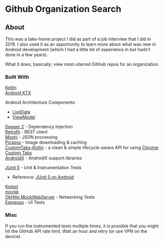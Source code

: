 # Github Organization Search

## About

This was a take-home project I did as part of a job interview that I did in 2019.
I also used it as an opportunity to learn more about what was new in Android development (which I had a little bit of experience in but hadn't done in a few years).  

What it does, basically: view most-starred GitHub repos for an organization

### Built With

[Kotlin](https://kotlinlang.org)  
[Android KTX](https://developer.android.com/kotlin/ktx.html)

Android Architecture Components:

- [LiveData](https://developer.android.com/topic/libraries/architecture/livedata)
- [ViewModel](https://developer.android.com/topic/libraries/architecture/viewmodel)

[Dagger 2](https://google.github.io/dagger/) - Dependency Injection  
[Retrofit](https://square.github.io/retrofit/) - REST client  
[Moshi](https://github.com/square/moshi) - JSON processing  
[Picasso](https://square.github.io/picasso/) - Image downloading & caching  
[CustomTabs-Kotlin](https://github.com/saurabharora90/CustomTabs-Kotlin) - a clean & simple lifecycle-aware API for using [Chrome Custom Tabs](https://developer.chrome.com/multidevice/android/customtabs)  
[AndroidX](https://developer.android.com/jetpack/androidx) - AndroidX support libraries

[JUnit 5](https://junit.org/junit5/docs/current/user-guide/) - Unit & Instrumentation Tests

- Reference: [JUnit 5 on Android](https://www.lordcodes.com/articles/testing-on-android-using-junit-5)

[Kotest](https://github.com/kotest/kotest)  
[mockk](https://mockk.io/)  
[OkHttp MockWebServer](https://github.com/square/okhttp/tree/master/mockwebserver) - Networking Tests  
[Espresso](https://developer.android.com/training/testing/espresso) - UI Tests

### Misc

If you run the instrumented tests multiple times, it is possible that
you might hit the GitHub API rate limit. Wait an hour and retry (or use
VPN on the device).
